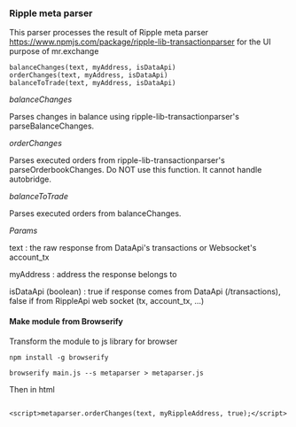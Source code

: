 ### Ripple meta parser
This parser processes the result of Ripple meta parser https://www.npmjs.com/package/ripple-lib-transactionparser for the UI purpose of mr.exchange

```
balanceChanges(text, myAddress, isDataApi)
orderChanges(text, myAddress, isDataApi)
balanceToTrade(text, myAddress, isDataApi)
```
*balanceChanges*

Parses changes in balance using ripple-lib-transactionparser's parseBalanceChanges.

*orderChanges*

Parses executed orders from ripple-lib-transactionparser's parseOrderbookChanges.
Do NOT use this function. It cannot handle autobridge.

*balanceToTrade*

Parses executed orders from balanceChanges.

*Params*

text : the raw response from DataApi's transactions or Websocket's account_tx

myAddress : address the response belongs to

isDataApi (boolean) : true if response comes from DataApi (/transactions), false if from RippleApi web socket (tx, account_tx, ...)

#### Make module from Browserify
Transform the module to js library for browser

```
npm install -g browserify

browserify main.js --s metaparser > metaparser.js
```

Then in html
```

<script>metaparser.orderChanges(text, myRippleAddress, true);</script>
```
